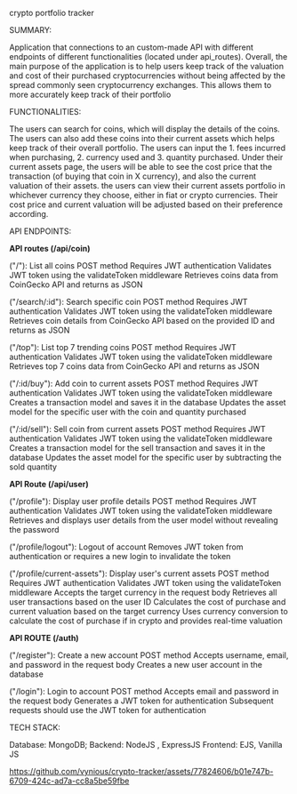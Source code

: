 


crypto portfolio tracker

SUMMARY: 

Application that connections to an custom-made API with different endpoints of different functionalities (located under api_routes). 
Overall, the main purpose of the application is to help users keep track of the valuation and cost of their purchased cryptocurrencies without being affected by the spread commonly seen cryptocurrency exchanges. This allows them to more accurately keep track of their portfolio

FUNCTIONALITIES: 

The users can search for coins, which will display the details of the coins.
The users can also add these coins into their current assets which helps keep track 
of their overall portfolio. The users can input the 1. fees incurred when purchasing,
2. currency used and 3. quantity purchased. 
Under their current assets page, the users will be able to see the cost price that the 
transaction (of buying that coin in X currency), and also the current valuation of their 
assets. 
the users can view their current assets portfolio in whichever currency they choose, either in 
fiat or crypto currencies. Their cost price and current valuation will be adjusted based on their
preference according. 



API ENDPOINTS:

**API routes (/api/coin)**

("/"): List all coins
POST method
Requires JWT authentication
Validates JWT token using the validateToken middleware
Retrieves coins data from CoinGecko API and returns as JSON

("/search/:id"): Search specific coin
POST method
Requires JWT authentication
Validates JWT token using the validateToken middleware
Retrieves coin details from CoinGecko API based on the provided ID and returns as JSON

("/top"): List top 7 trending coins
POST method
Requires JWT authentication
Validates JWT token using the validateToken middleware
Retrieves top 7 coins data from CoinGecko API and returns as JSON

("/:id/buy"): Add coin to current assets
POST method
Requires JWT authentication
Validates JWT token using the validateToken middleware
Creates a transaction model and saves it in the database
Updates the asset model for the specific user with the coin and quantity purchased

("/:id/sell"): Sell coin from current assets
POST method
Requires JWT authentication
Validates JWT token using the validateToken middleware
Creates a transaction model for the sell transaction and saves it in the database
Updates the asset model for the specific user by subtracting the sold quantity

**API Route (/api/user)**

("/profile"): Display user profile details
POST method
Requires JWT authentication
Validates JWT token using the validateToken middleware
Retrieves and displays user details from the user model without revealing the password

("/profile/logout"): Logout of account
Removes JWT token from authentication or requires a new login to invalidate the token

("/profile/current-assets"): Display user's current assets
POST method
Requires JWT authentication
Validates JWT token using the validateToken middleware
Accepts the target currency in the request body
Retrieves all user transactions based on the user ID
Calculates the cost of purchase and current valuation based on the target currency
Uses currency conversion to calculate the cost of purchase if in crypto and provides real-time valuation

**API ROUTE (/auth)**

("/register"): Create a new account
POST method
Accepts username, email, and password in the request body
Creates a new user account in the database

("/login"): Login to account
POST method
Accepts email and password in the request body
Generates a JWT token for authentication
Subsequent requests should use the JWT token for authentication




TECH STACK:

Database: MongoDB;
Backend: NodeJS , ExpressJS
Frontend: EJS, Vanilla JS




https://github.com/vynious/crypto-tracker/assets/77824606/b01e747b-6709-424c-ad7a-cc8a5be59fbe






